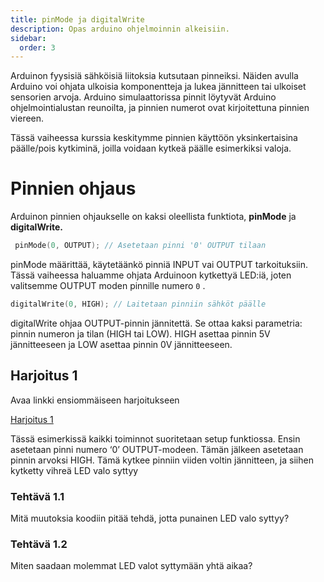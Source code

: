 ```yaml
---
title: pinMode ja digitalWrite
description: Opas arduino ohjelmoinnin alkeisiin.
sidebar:
  order: 3
---
```


Arduinon fyysisiä sähköisiä liitoksia kutsutaan pinneiksi. Näiden avulla Arduino voi ohjata ulkoisia komponentteja ja lukea jännitteen tai ulkoiset sensorien arvoja. Arduino simulaattorissa pinnit löytyvät Arduino ohjelmointialustan reunoilta, ja pinnien numerot ovat kirjoitettuna pinnien viereen.

Tässä vaiheessa kurssia keskitymme pinnien käyttöön yksinkertaisina päälle/pois kytkiminä, joilla voidaan kytkeä päälle esimerkiksi valoja.

# Pinnien ohjaus

Arduinon pinnien ohjaukselle on kaksi oleellista funktiota, **pinMode** ja **digitalWrite.**

```c
 pinMode(0, OUTPUT); // Asetetaan pinni '0' OUTPUT tilaan
```

pinMode määrittää, käytetäänkö pinniä INPUT vai OUTPUT tarkoituksiin. Tässä vaiheessa haluamme ohjata Arduinoon kytkettyä LED:iä, joten valitsemme OUTPUT moden pinnille numero `0` .

```c
digitalWrite(0, HIGH); // Laitetaan pinniin sähköt päälle
```

digitalWrite ohjaa OUTPUT-pinnin jännitettä. Se ottaa kaksi parametria: pinnin numeron ja tilan (HIGH tai LOW). HIGH asettaa pinnin 5V jännitteeseen ja LOW asettaa pinnin 0V jännitteeseen.

## Harjoitus 1

Avaa linkki ensiommäiseen harjoitukseen

<a href="https://wokwi.com/projects/401573340205036545" target="_blank" rel="noopener noreferrer">Harjoitus 1</a>

Tässä esimerkissä kaikki toiminnot suoritetaan setup funktiossa. Ensin asetetaan pinni numero ‘0’ OUTPUT-modeen. Tämän jälkeen asetetaan pinnin arvoksi HIGH. Tämä kytkee pinniin viiden voltin jännitteen, ja siihen kytketty vihreä LED valo syttyy

### Tehtävä 1.1

Mitä muutoksia koodiin pitää tehdä, jotta punainen LED valo syttyy?

### Tehtävä 1.2

Miten saadaan molemmat LED valot syttymään yhtä aikaa?
